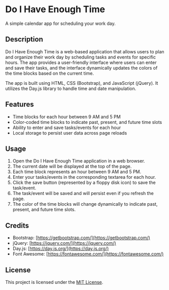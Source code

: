 # Do I Have Enough Time

A simple calendar app for scheduling your work day.

## Description

Do I Have Enough Time is a web-based application that allows users to plan and organize their work day by scheduling tasks and events for specific hours. The app provides a user-friendly interface where users can enter and save their tasks, and the interface dynamically updates the colors of the time blocks based on the current time.

The app is built using HTML, CSS (Bootstrap), and JavaScript (jQuery). It utilizes the Day.js library to handle time and date manipulation.

## Features

- Time blocks for each hour between 9 AM and 5 PM
- Color-coded time blocks to indicate past, present, and future time slots
- Ability to enter and save tasks/events for each hour
- Local storage to persist user data across page reloads

## Usage

1. Open the Do I Have Enough Time application in a web browser.
2. The current date will be displayed at the top of the page.
3. Each time block represents an hour between 9 AM and 5 PM.
4. Enter your tasks/events in the corresponding textarea for each hour.
5. Click the save button (represented by a floppy disk icon) to save the task/event.
6. The task/event will be saved and will persist even if you refresh the page.
7. The color of the time blocks will change dynamically to indicate past, present, and future time slots.

## Credits

- Bootstrap: [https://getbootstrap.com/](https://getbootstrap.com/)
- jQuery: [https://jquery.com/](https://jquery.com/)
- Day.js: [https://day.js.org/](https://day.js.org/)
- Font Awesome: [https://fontawesome.com/](https://fontawesome.com/)

## License

This project is licensed under the [MIT License](LICENSE).
